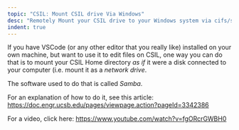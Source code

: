 ```yaml
---
topic: "CSIL: Mount CSIL drive Via Windows"
desc: "Remotely Mount your CSIL drive to your Windows system via cifs/smb using SAMBA"
indent: true
---
```



If you have VSCode (or any other editor that you really like) installed on your own machine, but want to use it to edit files on CSIL, one way you can do that is to mount your CSIL Home directory *as if* it were a disk connected to your computer (i.e. mount it as a *network drive*.

The software used to do that is called *Samba*.

For an explanation of how to do it, see this article: <https://doc.engr.ucsb.edu/pages/viewpage.action?pageId=3342386>

For a video, click here: <https://www.youtube.com/watch?v=fgORcrGWBH0>
